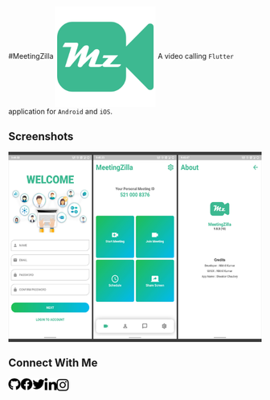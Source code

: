#MeetingZilla
<img width="200px" src="/assets/images/icon.png" align="center" alt="MeetingZilla" />
A video calling `Flutter` application for `Android` and `iOS`.

## Screenshots
<img width="800px" src="/screenshots/screenshot.png" align="center" alt="Screenshot" />


## Connect With Me
[<img align="left" alt="nixrajput | GitHub" width="24px" fg="#FFFFFF" src="/screenshots/icons/github-brands.svg" />][website]
[<img align="left" alt="nixrajput | Facebook" width="24px" src="/screenshots/icons/facebook-brands.svg" />][facebook]
[<img align="left" alt="nixrajput | Twitter" width="24px" src="/screenshots/icons/twitter-brands.svg" />][twitter]
[<img align="left" alt="nixrajput | LinkedIn" width="24px" src="/screenshots/icons/linkedin-in-brands.svg" />][linkedin]
[<img align="left" alt="nixrajput | Instagram" width="24px" src="/screenshots/icons/instagram-brands.svg" />][instagram]


[github]: https://github.com/nixrajput
[website]: https://github.com/nixrajput
[facebook]: https://facebook.com/nixrajput07
[twitter]: https://facebook.com/nixrajput07
[instagram]: https://instagram.com/nixrajput
[linkedin]: https://linkedin.com/in/nixrajput